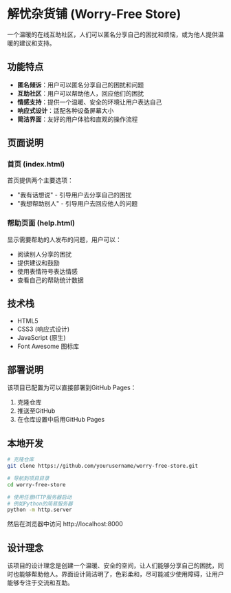 # 解忧杂货铺 (Worry-Free Store)

一个温暖的在线互助社区，人们可以匿名分享自己的困扰和烦恼，或为他人提供温暖的建议和支持。

## 功能特点

- **匿名倾诉**：用户可以匿名分享自己的困扰和问题
- **互助社区**：用户可以帮助他人，回应他们的困扰
- **情感支持**：提供一个温暖、安全的环境让用户表达自己
- **响应式设计**：适配各种设备屏幕大小
- **简洁界面**：友好的用户体验和直观的操作流程

## 页面说明

### 首页 (index.html)

首页提供两个主要选项：
- "我有话想说" - 引导用户去分享自己的困扰
- "我想帮助别人" - 引导用户去回应他人的问题

### 帮助页面 (help.html)

显示需要帮助的人发布的问题，用户可以：
- 阅读别人分享的困扰
- 提供建议和鼓励
- 使用表情符号表达情感
- 查看自己的帮助统计数据

## 技术栈

- HTML5
- CSS3 (响应式设计)
- JavaScript (原生)
- Font Awesome 图标库

## 部署说明

该项目已配置为可以直接部署到GitHub Pages：

1. 克隆仓库
2. 推送至GitHub
3. 在仓库设置中启用GitHub Pages

## 本地开发

```bash
# 克隆仓库
git clone https://github.com/yourusername/worry-free-store.git

# 导航到项目目录
cd worry-free-store

# 使用任意HTTP服务器启动
# 例如Python的简易服务器
python -m http.server
```

然后在浏览器中访问 http://localhost:8000

## 设计理念

该项目的设计理念是创建一个温暖、安全的空间，让人们能够分享自己的困扰，同时也能够帮助他人。界面设计简洁明了，色彩柔和，尽可能减少使用障碍，让用户能够专注于交流和互助。

